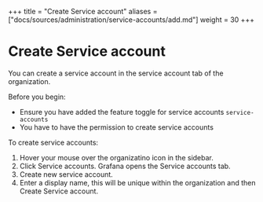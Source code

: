 +++
title = "Create Service account"
aliases = ["docs/sources/administration/service-accounts/add.md"]
weight = 30
+++

# Create Service account

You can create a service account in the service account tab of the organization.

Before you begin:

- Ensure you have added the feature toggle for service accounts `service-accounts`
- You have to have the permission to create service accounts

To create service accounts:

1. Hover your mouse over the organizatino icon in the sidebar.
1. Click Service accounts. Grafana opens the Service accounts tab.
1. Create new service account.
1. Enter a display name, this will be unique within the organization and then Create Service account.
